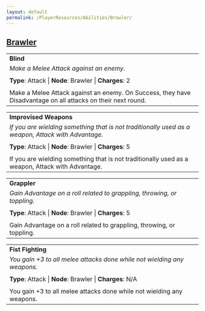 ```yaml
---
layout: default
permalink: /PlayerResources/Abilities/Brawler/
---
```

## [Brawler](#Brawler)

|                                                                                                                                                            |
| :--------------------------------------------------------------------------------------------------------- |
| **Blind** |
| *Make a Melee Attack against an enemy.* |
| |
| **Type**: Attack \| **Node**: Brawler \| **Charges**: 2 |
| |
| Make a Melee Attack against an enemy. On Success, they have Disadvantage on all attacks on their next round. |

|                                                                                                                                                            |
| :--------------------------------------------------------------------------------------------------------- |
| **Improvised Weapons** |
| *If you are wielding something that is not traditionally used as a weapon, Attack with Advantage.* |
| |
| **Type**: Attack \| **Node**: Brawler \| **Charges**: 5 |
| |
| If you are wielding something that is not traditionally used as a weapon, Attack with Advantage. |

|                                                                                                                                                            |
| :--------------------------------------------------------------------------------------------------------- |
| **Grappler** |
| *Gain Advantage on a roll related to grappling, throwing, or toppling.* |
| |
| **Type**: Attack \| **Node**: Brawler \| **Charges**: 5 |
| |
| Gain Advantage on a roll related to grappling, throwing, or toppling. |

|                                                                                                                                                            |
| :--------------------------------------------------------------------------------------------------------- |
| **Fist Fighting** |
| *You gain +3 to all melee attacks done while not wielding any weapons.* |
| |
| **Type**: Attack \| **Node**: Brawler \| **Charges**: N/A |
| |
| You gain +3 to all melee attacks done while not wielding any weapons. |